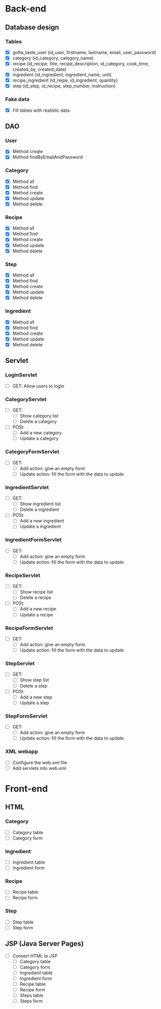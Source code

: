 # Back-end
## Database design
### Tables
- [x] gotta_taste_user (id_user, firstname, lastname, email, user_password)
- [x] category (id_category, category_name)
- [x] recipe (id_recipe, title, recipe_description, id_category, cook_time, created_by, created_date)
- [x] ingredient (id_ingredient, ingredient_name, unit)
- [x] recipe_ingredient (id_reipe, id_ingredient, quantity)
- [x] step (id_step, id_recipe, step_number, instruction)

### Fake data
- [x] Fill tables with realistic data

## DAO
### User
- [x] Method create
- [x] Method findByEmailAndPassword

### Category
- [x] Method all
- [x] Method find
- [x] Method create
- [x] Method update
- [x] Method delete

### Recipe
- [x] Method all
- [x] Method find
- [x] Method create
- [x] Method update
- [x] Method delete

### Step
- [x] Method all
- [x] Method find
- [x] Method create
- [x] Method update
- [x] Method delete

### Ingredient
- [x] Method all
- [x] Method find
- [x] Method create
- [x] Method update
- [x] Method delete

## Servlet
### LoginServlet
- [ ] GET: Allow users to login

### CategoryServlet
- [ ] GET:
    - [ ] Show category list
    - [ ] Delete a category
- [ ] POSt:
    - [ ] Add a new category
    - [ ] Update a category

### CategoryFormServlet
- [ ] GET:
    - [ ] Add action: give an empty form
    - [ ] Update action: fill the form with the data to update

### IngredientServlet
- [ ] GET:
    - [ ] Show ingredient list
    - [ ] Delete a ingredient
- [ ] POSt:
    - [ ] Add a new ingredient
    - [ ] Update a ingredient

### IngredientFormServlet
- [ ] GET:
    - [ ] Add action: give an empty form
    - [ ] Update action: fill the form with the data to update

### RecipeServlet
- [ ] GET:
    - [ ] Show recipe list
    - [ ] Delete a recipe
- [ ] POSt:
    - [ ] Add a new recipe
    - [ ] Update a recipe

### RecipeFormServlet
- [ ] GET:
    - [ ] Add action: give an empty form
    - [ ] Update action: fill the form with the data to update

### StepServlet
- [ ] GET:
    - [ ] Show step list
    - [ ] Delete a step
- [ ] POSt:
    - [ ] Add a new step
    - [ ] Update a step

### StepFormServlet
- [ ] GET:
    - [ ] Add action: give an empty form
    - [ ] Update action: fill the form with the data to update

### XML webapp
- [ ] Configure the web.xml file
- [ ] Add servlets into web.xml

# Front-end
## HTML
### Category
- [ ] Category table
- [ ] Category form

### Ingredient
- [ ] Ingredient table
- [ ] Ingredient form

### Recipe
- [ ] Recipe table
- [ ] Recipe form

### Step
- [ ] Step table
- [ ] Step form

## JSP (Java Server Pages)
- [ ] Convert HTML to JSP
    - [ ] Category table
    - [ ] Category form
    - [ ] Ingredient table
    - [ ] Ingredient form
    - [ ] Recipe table
    - [ ] Recipe form
    - [ ] Steps table
    - [ ] Steps form
